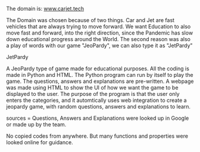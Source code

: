 

The domain is: www.carjet.tech

The Domain was chosen because of two things. Car and Jet are fast vehicles that are always trying to move forward. We want Education to
also move fast and forward, into the right direction, since the Pandemic has slow down educational progress around the World.
The second reason was also a play of words with our game "JeoPardy", we can also type it as "JetPardy"

JetPardy

A JeoPardy type of game made for educational purposes. All the coding is made in Python and HTML. 
The Python program can run by itself to play the game. The questions, answers and explanations are pre-written.
A webpage was made using HTML to show the UI of how we want the game to be displayed to the user.
The purpose of the program is that the user only enters the categories, and it automtically
uses web integration to create a jeopardy game, with random questions, answers and explanations to learn.

sources = Questions, Answers and Explanations were looked up in Google or made up by the team.

No copied codes from anywhere. But many functions and properties were looked online for guidance.

